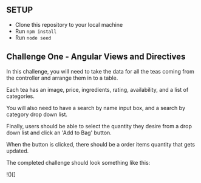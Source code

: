## SETUP

- Clone this repository to your local machine
- Run `npm install`
- Run `node seed`

## Challenge One - Angular Views and Directives

In this challenge, you will need to take the data for all the teas coming from the controller and arrange them in to a table.

Each tea has an image, price, ingredients, rating, availability, and a list of categories.

You will also need to have a search by name input box, and a search by category drop down list.

Finally, users should be able to select the quantity they desire from a drop down list and click an 'Add to Bag' button.

When the button is clicked, there should be a order items quantity that gets updated.

The completed challenge should look something like this:

!()[]
